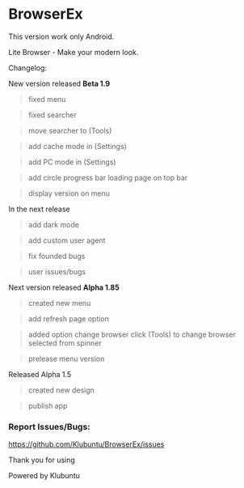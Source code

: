 # BrowserEx
This version work only Android.

Lite Browser - Make your modern look.

Changelog:


New version released  **Beta 1.9**

> fixed menu

> fixed searcher

> move searcher to (Tools)

> add cache mode in (Settings)

> add PC mode in (Settings)

> add circle progress bar loading page on top bar

> display version on menu


In the next release
> add dark mode

> add custom user agent

> fix founded bugs

> user issues/bugs


Next version released **Alpha 1.85**

> created new menu

> add refresh page option

> added option change browser click (Tools) to change browser selected from spinner

> prelease menu version


Released Alpha 1.5

> created new design

> publish app

### Report Issues/Bugs:
https://github.com/Klubuntu/BrowserEx/issues

Thank you for using

Powered by Klubuntu
